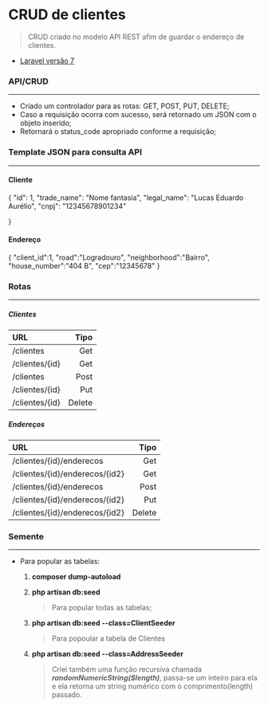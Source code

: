 # CRUD de clientes

> CRUD criado no modelo API REST afim de guardar o endereço de clientes.

- <a href="https://laravel.com/docs/7.x/" target="_blank">Laravel versão 7</a>


### API/CRUD
---

- Criado um controlador para as rotas: GET, POST, PUT, DELETE;
- Caso a requisição ocorra com sucesso, será retornado um JSON com o objeto inserido;
- Retornará o status_code apropriado conforme a requisição;

### Template JSON para consulta API
---

#### Cliente

{
  "id": 1,
  "trade_name": "Nome fantasia",
  "legal_name": "Lucas Eduardo Aurélio",
  "cnpj": "12345678901234"

}

#### Endereço
{
	"client_id":1,
	"road":"Logradouro",
	"neighborhood":"Bairro",
	"house_number":"404 B",
	"cep":"12345678"
}

### Rotas
---

##### Clientes

URL   |  Tipo
:--------- | ------:
/clientes | Get
/clientes/{id} | Get
/clientes | Post
/clientes/{id} | Put
/clientes/{id} | Delete

##### Endereços

URL   |  Tipo
:--------- | ------:
/clientes/{id}/enderecos | Get
/clientes/{id}/enderecos/{id2} | Get
/clientes/{id}/enderecos | Post
/clientes/{id}/enderecos/{id2} | Put
/clientes/{id}/enderecos/{id2} | Delete

### Semente
---

- Para popular as tabelas:

    1. **composer dump-autoload**
    1. **php artisan db:seed** 

        > Para popular todas as tabelas;

    1. **php artisan db:seed --class=ClientSeeder**

        > Para popoular a tabela de Clientes

    1. **php artisan db:seed --class=AddressSeeder**


        > Criei também uma função recursiva chamada ***randomNumericString($length)***, passa-se um inteiro para ela e ela retorna um string numérico com o comprimento(length) passado.        









